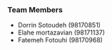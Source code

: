 ### Team Members
- Dorrin Sotoudeh (98170851)
- Elahe mortazavian (98171137)
- Fatemeh Fotouhi (98170968)

